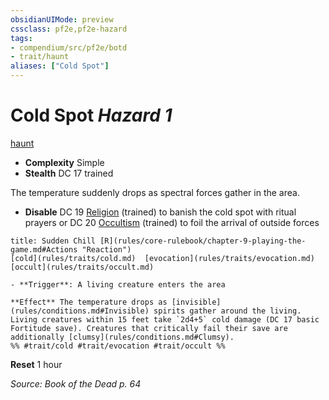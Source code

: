 ```yaml
---
obsidianUIMode: preview
cssclass: pf2e,pf2e-hazard
tags:
- compendium/src/pf2e/botd
- trait/haunt
aliases: ["Cold Spot"]
---
```

# Cold Spot *Hazard 1*  
[haunt](rules/traits/haunt.md)  

- **Complexity** Simple
- **Stealth** DC 17 trained  

The temperature suddenly drops as spectral forces gather in the area.

- **Disable** DC 19 [Religion](compendium/skills.md#Religion) (trained) to banish the cold spot with ritual prayers or DC 20 [Occultism](compendium/skills.md#Occultism) (trained) to foil the arrival of outside forces  
     
```ad-embed-ability
title: Sudden Chill [R](rules/core-rulebook/chapter-9-playing-the-game.md#Actions "Reaction")
[cold](rules/traits/cold.md)  [evocation](rules/traits/evocation.md)  [occult](rules/traits/occult.md)  

- **Trigger**: A living creature enters the area

**Effect** The temperature drops as [invisible](rules/conditions.md#Invisible) spirits gather around the living. Living creatures within 15 feet take `2d4+5` cold damage (DC 17 basic Fortitude save). Creatures that critically fail their save are additionally [clumsy](rules/conditions.md#Clumsy).  
%% #trait/cold #trait/evocation #trait/occult %%
```

**Reset** 1 hour  

*Source: Book of the Dead p. 64*